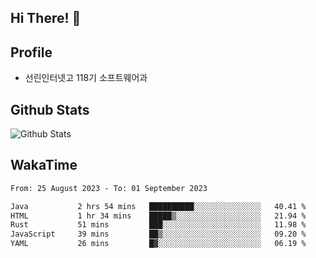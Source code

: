 ## Hi There! 👋

## Profile

-   선린인터넷고 118기 소프트웨어과

## Github Stats

![Github Stats](https://github-readme-stats.vercel.app/api/top-langs/?username=NY0510&theme=tokyonight&hide_border=true&layout=compact)

## WakaTime

<!--START_SECTION:waka-->

```txt
From: 25 August 2023 - To: 01 September 2023

Java           2 hrs 54 mins   ██████████░░░░░░░░░░░░░░░   40.41 %
HTML           1 hr 34 mins    █████▒░░░░░░░░░░░░░░░░░░░   21.94 %
Rust           51 mins         ███░░░░░░░░░░░░░░░░░░░░░░   11.98 %
JavaScript     39 mins         ██▒░░░░░░░░░░░░░░░░░░░░░░   09.20 %
YAML           26 mins         █▓░░░░░░░░░░░░░░░░░░░░░░░   06.19 %
```

<!--END_SECTION:waka-->
